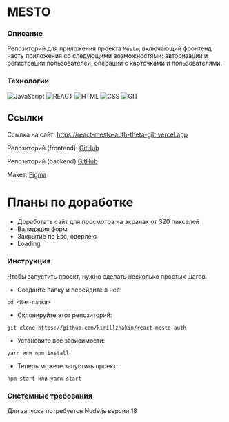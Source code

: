 # MESTO

### Описание

Репозиторий для приложения проекта `Mesto`, включающий фронтенд часть приложения со следующими возможностями: авторизации и регистрации пользователей, операции с карточками и пользователями.

### Технологии
![JavaScript](https://img.shields.io/badge/JavaScript-172F45?style=for-the-badge&logo=JavaScript)
![REACT](https://img.shields.io/badge/React-172F45?style=for-the-badge&logo=react)
![HTML](https://img.shields.io/badge/HTML-172F45?style=for-the-badge&logo=html5)
![CSS](https://img.shields.io/badge/CSS-172F45?style=for-the-badge&logo=css3)
![GIT](https://img.shields.io/badge/GIT-172F45?style=for-the-badge&logo=git)

## Ссылки

Ссылка на сайт: https://react-mesto-auth-theta-gilt.vercel.app

Репозиторий (frontend): [GitHub](https://github.com/kirillzhakin/react-mesto-auth)

Репозиторий (backend):[GitHub](https://github.com/kirillzhakin/react-mesto-api-full)

Макет: [Figma](https://www.figma.com/file/5H3gsn5lIGPwzBPby9jAOo/JavaScript.-Sprint-12?node-id=0%3A1)

# Планы по доработке

- Доработать сайт для просмотра на экранах от 320 пикселей
- Валидация форм
- Закрытие по Esc, оверлею
- Loading


### Инструкция

Чтобы запустить проект, нужно сделать несколько простых шагов.

- Создайте папку и перейдите в неё:

```
cd <Имя-папки>
```

- Склонируйте этот репозиторий:

```
git clone https://github.com/kirillzhakin/react-mesto-auth
```

- Установите все зависимости:

```
yarn или npm install
```

- Теперь можете запустить проект:

```
npm start или yarn start
```

### Системные требования

Для запуска потребуется Node.js версии 18
